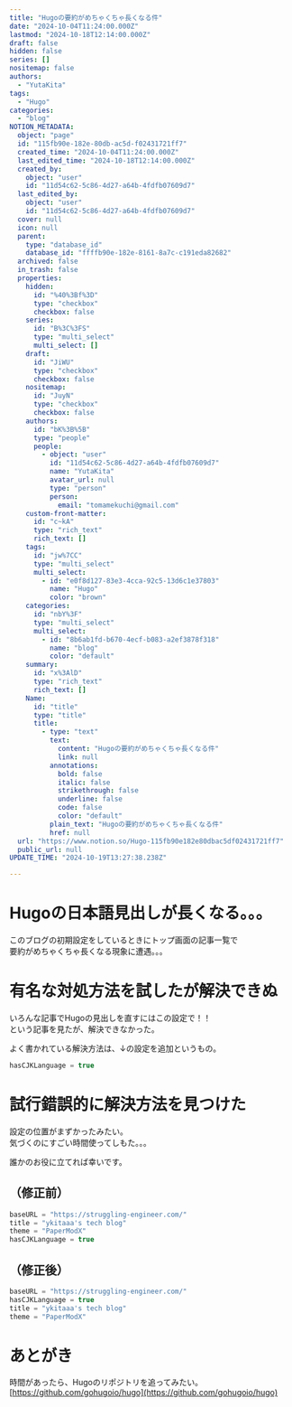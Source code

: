 ```yaml
---
title: "Hugoの要約がめちゃくちゃ長くなる件"
date: "2024-10-04T11:24:00.000Z"
lastmod: "2024-10-18T12:14:00.000Z"
draft: false
hidden: false
series: []
nositemap: false
authors:
  - "YutaKita"
tags:
  - "Hugo"
categories:
  - "blog"
NOTION_METADATA:
  object: "page"
  id: "115fb90e-182e-80db-ac5d-f02431721ff7"
  created_time: "2024-10-04T11:24:00.000Z"
  last_edited_time: "2024-10-18T12:14:00.000Z"
  created_by:
    object: "user"
    id: "11d54c62-5c86-4d27-a64b-4fdfb07609d7"
  last_edited_by:
    object: "user"
    id: "11d54c62-5c86-4d27-a64b-4fdfb07609d7"
  cover: null
  icon: null
  parent:
    type: "database_id"
    database_id: "ffffb90e-182e-8161-8a7c-c191eda82682"
  archived: false
  in_trash: false
  properties:
    hidden:
      id: "%40%3Bf%3D"
      type: "checkbox"
      checkbox: false
    series:
      id: "B%3C%3FS"
      type: "multi_select"
      multi_select: []
    draft:
      id: "JiWU"
      type: "checkbox"
      checkbox: false
    nositemap:
      id: "JuyN"
      type: "checkbox"
      checkbox: false
    authors:
      id: "bK%3B%5B"
      type: "people"
      people:
        - object: "user"
          id: "11d54c62-5c86-4d27-a64b-4fdfb07609d7"
          name: "YutaKita"
          avatar_url: null
          type: "person"
          person:
            email: "tomamekuchi@gmail.com"
    custom-front-matter:
      id: "c~kA"
      type: "rich_text"
      rich_text: []
    tags:
      id: "jw%7CC"
      type: "multi_select"
      multi_select:
        - id: "e0f8d127-83e3-4cca-92c5-13d6c1e37803"
          name: "Hugo"
          color: "brown"
    categories:
      id: "nbY%3F"
      type: "multi_select"
      multi_select:
        - id: "8b6ab1fd-b670-4ecf-b083-a2ef3878f318"
          name: "blog"
          color: "default"
    summary:
      id: "x%3AlD"
      type: "rich_text"
      rich_text: []
    Name:
      id: "title"
      type: "title"
      title:
        - type: "text"
          text:
            content: "Hugoの要約がめちゃくちゃ長くなる件"
            link: null
          annotations:
            bold: false
            italic: false
            strikethrough: false
            underline: false
            code: false
            color: "default"
          plain_text: "Hugoの要約がめちゃくちゃ長くなる件"
          href: null
  url: "https://www.notion.so/Hugo-115fb90e182e80dbac5df02431721ff7"
  public_url: null
UPDATE_TIME: "2024-10-19T13:27:38.238Z"

---
```



# Hugoの日本語見出しが長くなる。。。


このブログの初期設定をしているときにトップ画面の記事一覧で  
要約がめちゃくちゃ長くなる現象に遭遇。。。


# 有名な対処方法を試したが解決できぬ


いろんな記事でHugoの見出しを直すにはこの設定で！！  
という記事を見たが、解決できなかった。  


よく書かれている解決方法は、↓の設定を追加というもの。


```javascript
hasCJKLanguage = true
```


# 試行錯誤的に解決方法を見つけた


設定の位置がまずかったみたい。  
気づくのにすごい時間使ってしもた。。。  


誰かのお役に立てれば幸いです。


## （修正前）


```javascript
baseURL = "https://struggling-engineer.com/"
title = "ykitaaa's tech blog"
theme = "PaperModX"
hasCJKLanguage = true
```


## （修正後）


```javascript
baseURL = "https://struggling-engineer.com/"
hasCJKLanguage = true
title = "ykitaaa's tech blog"
theme = "PaperModX"
```


# あとがき


時間があったら、Hugoのリポジトリを追ってみたい。  
[https://github.com/gohugoio/hugo](https://github.com/gohugoio/hugo)


